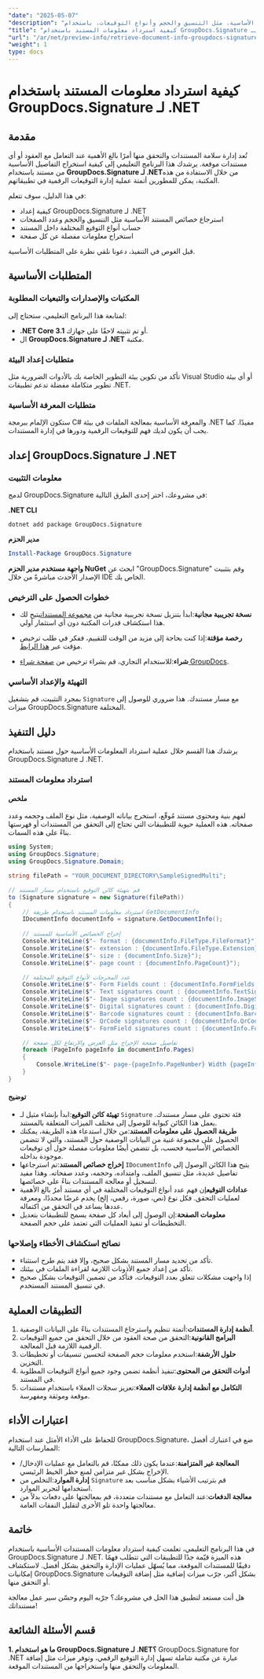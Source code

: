 ```yaml
---
"date": "2025-05-07"
"description": "تعرّف على كيفية استخراج تفاصيل المستندات الأساسية، مثل التنسيق والحجم وأنواع التوقيعات، باستخدام GroupDocs.Signature لـ .NET. مثالي لإدارة التوقيعات الرقمية في تطبيقاتك."
"title": "كيفية استرداد معلومات المستند باستخدام GroupDocs.Signature لـ .NET"
"url": "/ar/net/preview-info/retrieve-document-info-groupdocs-signature-net/"
"weight": 1
type: docs
---
```

# كيفية استرداد معلومات المستند باستخدام GroupDocs.Signature لـ .NET

## مقدمة

تُعد إدارة سلامة المستندات والتحقق منها أمرًا بالغ الأهمية عند التعامل مع العقود أو أي مستندات موقعة. يرشدك هذا البرنامج التعليمي إلى كيفية استخراج التفاصيل الأساسية من مستند باستخدام **GroupDocs.Signature لـ .NET**من خلال الاستفادة من هذه المكتبة، يمكن للمطورين أتمتة عملية إدارة التوقيعات الرقمية في تطبيقاتهم.

في هذا الدليل، سوف تتعلم:
- كيفية إعداد GroupDocs.Signature لـ .NET
- استرجاع خصائص المستند الأساسية مثل التنسيق والحجم وعدد الصفحات
- حساب أنواع التوقيع المختلفة داخل المستند
- استخراج معلومات مفصلة عن كل صفحة

قبل الغوص في التنفيذ، دعونا نلقي نظرة على المتطلبات الأساسية.

## المتطلبات الأساسية

### المكتبات والإصدارات والتبعيات المطلوبة
لمتابعة هذا البرنامج التعليمي، ستحتاج إلى:
- **.NET Core 3.1** أو تم تثبيته لاحقًا على جهازك.
- ال **GroupDocs.Signature لـ .NET** مكتبة.

### متطلبات إعداد البيئة
تأكد من تكوين بيئة التطوير الخاصة بك بالأدوات الضرورية مثل Visual Studio أو أي بيئة تطوير متكاملة مفضلة تدعم تطبيقات .NET.

### متطلبات المعرفة الأساسية
ستكون الإلمام ببرمجة C# والمعرفة الأساسية بمعالجة الملفات في بيئة .NET مفيدًا. كما يجب أن يكون لديك فهم للتوقيعات الرقمية ودورها في إدارة المستندات.

## إعداد GroupDocs.Signature لـ .NET

### معلومات التثبيت
لدمج GroupDocs.Signature في مشروعك، اختر إحدى الطرق التالية:

**.NET CLI**
```shell
dotnet add package GroupDocs.Signature
```

**مدير الحزم**
```powershell
Install-Package GroupDocs.Signature
```

**واجهة مستخدم مدير الحزم NuGet**
ابحث عن "GroupDocs.Signature" وقم بتثبيت الإصدار الأحدث مباشرةً من خلال IDE الخاص بك.

### خطوات الحصول على الترخيص
- **نسخة تجريبية مجانية**:ابدأ بتنزيل نسخة تجريبية مجانية من [مجموعة المستندات](https://releases.groupdocs.com/signature/net/)يتيح لك هذا استكشاف قدرات المكتبة دون أي استثمار أولي.
  
- **رخصة مؤقتة**:إذا كنت بحاجة إلى مزيد من الوقت للتقييم، ففكر في طلب ترخيص مؤقت عبر [هذا الرابط](https://purchase.groupdocs.com/temporary-license/).

- **شراء**:للاستخدام التجاري، قم بشراء ترخيص من [صفحة شراء GroupDocs](https://purchase.groupdocs.com/buy).

### التهيئة والإعداد الأساسي
بمجرد التثبيت، قم بتشغيل `Signature` مع مسار مستندك. هذا ضروري للوصول إلى ميزات GroupDocs.Signature المختلفة.

## دليل التنفيذ
يرشدك هذا القسم خلال عملية استرداد المعلومات الأساسية حول مستند باستخدام GroupDocs.Signature لـ .NET.

### استرداد معلومات المستند
#### ملخص
لفهم بنية ومحتوى مستند مُوقّع، استخرج بياناته الوصفية، مثل نوع الملف وحجمه وعدد صفحاته. هذه العملية حيوية للتطبيقات التي تحتاج إلى التحقق من المستندات أو فهرستها بناءً على هذه السمات.

```csharp
using System;
using GroupDocs.Signature;
using GroupDocs.Signature.Domain;

string filePath = "YOUR_DOCUMENT_DIRECTORY\SampleSignedMulti";

// قم بتهيئة كائن التوقيع باستخدام مسار المستند
to (Signature signature = new Signature(filePath))
{
    // استرداد معلومات المستند باستخدام طريقة GetDocumentInfo
    IDocumentInfo documentInfo = signature.GetDocumentInfo();
    
    // إخراج الخصائص الأساسية للمستند
    Console.WriteLine($"- format : {documentInfo.FileType.FileFormat}");
    Console.WriteLine($"- extension : {documentInfo.FileType.Extension}");
    Console.WriteLine($"- size : {documentInfo.Size}");
    Console.WriteLine($"- page count : {documentInfo.PageCount}");

    // عدد المخرجات لأنواع التوقيع المختلفة
    Console.WriteLine($"- Form Fields count : {documentInfo.FormFields.Count}");
    Console.WriteLine($"- Text signatures count : {documentInfo.TextSignatures.Count}");
    Console.WriteLine($"- Image signatures count : {documentInfo.ImageSignatures.Count}");
    Console.WriteLine($"- Digital signatures count : {documentInfo.DigitalSignatures.Count}");
    Console.WriteLine($"- Barcode signatures count : {documentInfo.BarcodeSignatures.Count}");
    Console.WriteLine($"- QrCode signatures count : {documentInfo.QrCodeSignatures.Count}");
    Console.WriteLine($"- FormField signatures count : {documentInfo.FormFieldSignatures.Count}");

    // تفاصيل صفحة الإخراج مثل العرض والارتفاع لكل صفحة
    foreach (PageInfo pageInfo in documentInfo.Pages)
    {
        Console.WriteLine($"- page-{pageInfo.PageNumber} Width {pageInfo.Width}, Height {pageInfo.Height}");
    }
}
```
#### توضيح
- **تهيئة كائن التوقيع**:ابدأ بإنشاء مثيل لـ `Signature` فئة تحتوي على مسار مستندك. يعمل هذا الكائن كبوابة للوصول إلى مختلف الميزات المتعلقة بالمستند.
- **طريقة الحصول على معلومات المستند**:من خلال استدعاء هذه الطريقة، يمكنك الحصول على مجموعة غنية من البيانات الوصفية حول المستند، والتي لا تتضمن الخصائص الأساسية فحسب، بل تتضمن أيضًا معلومات مفصلة حول أي توقيعات موجودة بداخله.
- **إخراج خصائص المستند**:تم استرجاعها `IDocumentInfo` يتيح هذا الكائن الوصول إلى تفاصيل عديدة، مثل تنسيق الملف، وامتداده، وحجمه، وعدد صفحاته. وهذا مفيد لتسجيل أو معالجة المستندات بناءً على خصائصها.
- **عدادات التوقيع**إن فهم عدد أنواع التوقيعات المختلفة في أي مستند أمرٌ بالغ الأهمية لعمليات التحقق. فكل نوع (نص، صورة، رقمي، إلخ) يخدم غرضًا محددًا، ومعرفة عددها يساعد في التحقق من اكتماله.
- **معلومات الصفحة**:إن الوصول إلى أبعاد كل صفحة يسمح للتطبيقات بتعديل التخطيطات أو تنفيذ العمليات التي تعتمد على حجم الصفحة.

### نصائح استكشاف الأخطاء وإصلاحها
- تأكد من تحديد مسار المستند بشكل صحيح، وإلا فقد يتم طرح استثناء.
- تأكد من إعداد جميع الأذونات اللازمة لقراءة الملفات في بيئتك.
- إذا واجهت مشكلات تتعلق بعدد التوقيعات، فتأكد من تضمين التوقيعات بشكل صحيح في تنسيق المستند المستخدم.

## التطبيقات العملية
1. **أنظمة إدارة المستندات**:أتمتة تنظيم واسترجاع المستندات بناءً على البيانات الوصفية.
2. **البرامج القانونية**:التحقق من صحة العقود من خلال التحقق من جميع التوقيعات الرقمية اللازمة قبل المعالجة.
3. **حلول الأرشفة**:استخدم معلومات حجم الصفحة لتحسين تنسيقات أو تخطيطات التخزين.
4. **أدوات التحقق من المحتوى**:تنفيذ أنظمة تضمن وجود جميع أنواع التوقيعات المطلوبة في المستند.
5. **التكامل مع أنظمة إدارة علاقات العملاء**:تعزيز سجلات العملاء باستخدام مستندات موقعة وموثقة ومفهرسة.

## اعتبارات الأداء
للحفاظ على الأداء الأمثل عند استخدام GroupDocs.Signature، ضع في اعتبارك أفضل الممارسات التالية:
- **المعالجة غير المتزامنة**:عندما يكون ذلك ممكنًا، قم بالتعامل مع عمليات الإدخال/الإخراج بشكل غير متزامن لمنع حظر الخيط الرئيسي.
- **إدارة الموارد**:التخلص من `Signature` قم بترتيب الأشياء بشكل مناسب بعد استخدامها لتحرير الموارد.
- **معالجة الدفعات**:عند التعامل مع مستندات متعددة، قم بمعالجتها على دفعات بدلاً من معالجتها واحدة تلو الأخرى لتقليل النفقات العامة.

## خاتمة
في هذا البرنامج التعليمي، تعلمت كيفية استرداد معلومات المستندات الأساسية باستخدام GroupDocs.Signature لـ .NET. هذه الميزة قيّمة جدًا للتطبيقات التي تتطلب فهمًا دقيقًا للمستندات الموقعة، مما يُسهّل عمليات الإدارة والتحقق بشكل أفضل. لاستكشاف إمكانيات GroupDocs.Signature بشكل أكبر، جرّب ميزات إضافية مثل إضافة التوقيعات أو التحقق منها.

هل أنت مستعد لتطبيق هذا الحل في مشروعك؟ جرّبه اليوم وحسّن سير عمل معالجة مستنداتك!

## قسم الأسئلة الشائعة
**1. ما هو استخدام GroupDocs.Signature لـ .NET؟**
GroupDocs.Signature for .NET عبارة عن مكتبة شاملة تسهل إدارة التوقيع الرقمي، وتوفر ميزات مثل إضافة المعلومات والتحقق منها واستخراجها من المستندات الموقعة.